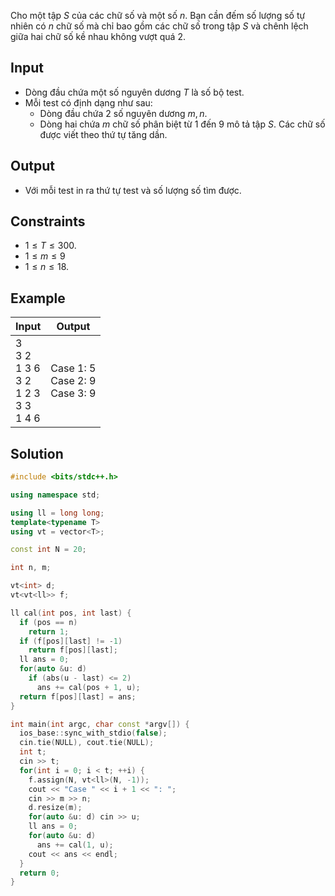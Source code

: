 Cho một tập $S$ của các chữ số và một số $n$. Bạn cần đếm số lượng số tự nhiên có $n$ chữ số mà chỉ bao gồm các chữ số trong tập $S$ và chênh lệch giữa hai chữ số kề nhau không vượt quá $2$.

## Input

- Dòng đầu chứa một số nguyên dương $T$ là số bộ test.
- Mỗi test có định dạng như sau:
    - Dòng đầu chứa 2 số nguyên dương $m, n$.
    - Dòng hai chứa $m$ chữ số phân biệt từ $1$ đến $9$ mô tả tập $S$. Các chữ số được viết theo thứ tự tăng dần.

## Output

- Với mỗi test in ra thứ tự test và số lượng số tìm được.

## Constraints

- $1\le T\le 300$.
- $1\le m\le 9$
- $1\le n\le 18$.

## Example 

|Input|Output|
|-|-|
|3<br>3 2<br>1 3 6<br>3 2<br>1 2 3<br>3 3<br>1 4 6|Case 1: 5<br>Case 2: 9<br>Case 3: 9|


## Solution

```cpp
#include <bits/stdc++.h>

using namespace std;

using ll = long long;
template<typename T>
using vt = vector<T>;

const int N = 20;

int n, m;

vt<int> d;
vt<vt<ll>> f;

ll cal(int pos, int last) {
  if (pos == n)
    return 1;
  if (f[pos][last] != -1)
    return f[pos][last];
  ll ans = 0;
  for(auto &u: d)
    if (abs(u - last) <= 2)
      ans += cal(pos + 1, u);
  return f[pos][last] = ans;
}

int main(int argc, char const *argv[]) {
  ios_base::sync_with_stdio(false);
  cin.tie(NULL), cout.tie(NULL);
  int t;
  cin >> t;
  for(int i = 0; i < t; ++i) {
    f.assign(N, vt<ll>(N, -1));
    cout << "Case " << i + 1 << ": ";
    cin >> m >> n;
    d.resize(m);
    for(auto &u: d) cin >> u;
    ll ans = 0;
    for(auto &u: d) 
      ans += cal(1, u);
    cout << ans << endl; 
  }
  return 0;
}
```